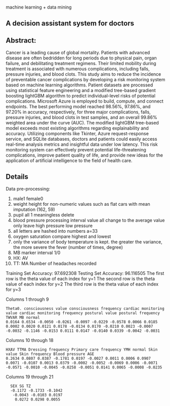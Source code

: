 # 
machine learning + data mining 
## A decision assistant system for doctors


## Abstract:
Cancer is a leading cause of global mortality. Patients with advanced disease are often bedridden for long periods due to physical pain, organ failure, and debilitating treatment regimens. Their limited mobility during treatment is associated with numerous complications, including falls, pressure injuries, and blood clots. This study aims to reduce the incidence of preventable cancer complications by developing a risk monitoring system based on machine learning algorithms. Patient datasets are processed using statistical feature engineering and a modified tree-based gradient boosting lightGBM algorithm to predict individual-level risks of potential complications. Microsoft Azure is employed to build, compute, and connect endpoints. The best performing model reached 98.56%, 97.86%, and 97.20% in accuracy, respectively, for three major complications, falls, pressure injuries, and blood clots in test samples, and an overall 99.86% weighted area under the curve (AUC). The modified lightGBM tree-based model exceeds most existing algorithms regarding explainability and accuracy. Utilizing components like Tkinter, Azure request-response service, and SQLite databases, doctors and patients could easily access real-time analysis metrics and insightful data under low latency. This risk monitoring system can effectively prevent potential life-threatening complications, improve patient quality of life, and provide new ideas for the application of artificial intelligence to the field of health care.


## Details
Data pre-processing:  
1. male1 female0
2. weight height for non-numeric values such as flat cars with mean imputation (162, 59)
3. pupil all 1 meaningless delete
4. blood pressure processing interval value all change to the average value only leave high pressure low pressure
5. all letters are hashed into numbers a=33
6. oxygen saturation compare highest and lowest
7. only the variance of body temperature is kept. the greater the variance, the more severe the fever (number of times, degree)
8. MB marker interval 1/0
9. HX: AV
10. TT: MA Number of headaches recorded



Training Set Accuracy: 97.692308
Testing Set Accuracy: 96.116505
The first row is the theta value of each index for y=1
The second row is the theta value of each index for y=2
The third row is the theta value of each index for y=3

  Columns 1 through 9

    Theta0. consciousness value consciousness frequency cardiac monitoring value cardiac monitoring frequency postural value postural frequency TWVAR MB normal	
    0.0164 0.6534 -0.0050 -0.0261 -0.0097 -0.0229 -0.0578 0.0066 0.0185
    0.0002 0.0020 0.0121 0.0178 -0.0134 0.0170 -0.0210 0.0023 -0.0007
    -0.0032 -0.1146 -0.0153 0.0111 0.0147 -0.0140 0.0339 -0.0042 -0.0031


  Columns 10 through 18

    HXAV TTMA Dressing frequency Primary care frequency YMH normal Skin value Skin frequency Blood pressure AGE	
    0.2634 0.0807 0.0387 -0.1781 0.0197 -0.0027 0.0011 0.0006 0.0907
    0.0071 -0.0107 0.0013 0.0379 -0.0002 -0.0052 -0.0069 0.0006 -0.0071
    -0.0571 -0.0010 -0.0045 -0.0258 -0.0051 0.0141 0.0065 -0.0008 -0.0235


  Columns 19 through 21

```
  SEX SG TZ	
  -0.1172 -0.1733 -0.1042
   -0.0043 -0.0103 0.0197
    0.0272 0.0298 0.0055
```

 
